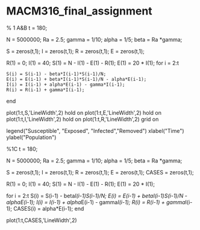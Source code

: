 # MACM316_final_assignment
% 1 A&B
t = 180; 

N = 5000000;
Ra = 2.5;
gamma = 1/10;
alpha = 1/5;
beta = Ra *gamma;

S = zeros(t,1);
I = zeros(t,1);
R = zeros(t,1);
E = zeros(t,1);

R(1) = 0;
I(1) = 40;
S(1) = N - I(1) - E(1) - R(1);
E(1) = 20 * I(1); 
for i = 2:t
    
    S(i) = S(i-1) - beta*I(i-1)*S(i-1)/N; 
    E(i) = E(i-1) + beta*I(i-1)*S(i-1)/N - alpha*E(i-1);
    I(i) = I(i-1) + alpha*E(i-1) - gamma*I(i-1);
    R(i) = R(i-1) + gamma*I(i-1);
   
    
end

plot(1:t,S,'LineWidth',2)
hold on
plot(1:t,E,'LineWidth',2)
hold on
plot(1:t,I,'LineWidth',2)
hold on
plot(1:t,R,'LineWidth',2)
grid on

legend("Susceptible", "Exposed", "Infected","Removed")
xlabel("Time")
ylabel("Population")

%1C
t = 180; 

N = 5000000;
Ra = 2.5;
gamma = 1/10;
alpha = 1/5;
beta = Ra *gamma;

S = zeros(t,1);
I = zeros(t,1);
R = zeros(t,1);
E = zeros(t,1);
CASES = zeros(t,1);

R(1) = 0;
I(1) = 40;
S(1) = N - I(1) - E(1) - R(1);
E(1) = 20 * I(1); 

for i = 2:t
    S(i) = S(i-1) - beta*I(i-1)*S(i-1)/N; 
    E(i) = E(i-1) + beta*I(i-1)*S(i-1)/N - alpha*E(i-1);
    I(i) = I(i-1) + alpha*E(i-1) - gamma*I(i-1);
    R(i) = R(i-1) + gamma*I(i-1);
    CASES(i) = alpha*E(i-1);
end

plot(1:t,CASES,'LineWidth',2)





